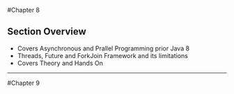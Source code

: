 #Chapter 8

## Section Overview
* Covers Asynchronous and Prallel Programming prior Java 8
* Threads, Future and ForkJoin Framework and its limitations
* Covers Theory and Hands On

--------
#Chapter 9
